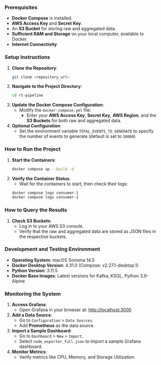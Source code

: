### Prerequisites
- **Docker Compose** is installed.
- **AWS Access Key** and **Secret Key**.
- An **S3 Bucket** for storing raw and aggregated data.
- **Sufficient RAM and Storage** on your local computer, available to Docker.
- **Internet Connectivity**.

### Setup Instructions
1. **Clone the Repository**:
    ```bash
    git clone <repository_url>
    ```
2. **Navigate to the Project Directory**:
    ```bash
    cd rt-pipeline
    ```
3. **Update the Docker Compose Configuration**:
    - Modify the `docker-compose.yml` file:
        - Enter your **AWS Access Key**, **Secret Key**, **AWS Region**, and the **S3 Buckets** for both raw and aggregated data.
4. **Optional Configuration**:
    - Set the environment variable `TOTAL_EVENTS_TO_GENERATE` to specify the number of events to generate (default is set to `10000`)

### How to Run the Project
1. **Start the Containers**:
    ```bash
    docker compose up --build -d
    ```
2. **Verify the Container Status**:
    - Wait for the containers to start, then check their logs:
    ```bash
    docker compose logs consumer-1
    docker compose logs consumer-2
    ```

### How to Query the Results
1. **Check S3 Buckets**:
    - Log in to your AWS S3 console.
    - Verify that the raw and aggregated data are stored as JSON files in the respective buckets.

### Development and Testing Environment
- **Operating System**: macOS Sonoma 14.5
- **Docker Desktop Version**: 4.31.0 (Compose: v2.27.1-desktop.1)
- **Python Version**: 3.11.5
- **Docker Base Images**: Latest versions for Kafka, KSQL, Python 3.9-Alpine

### Monitoring the System
1. **Access Grafana**:
    - Open Grafana in your browser at: [http://localhost:3000](http://localhost:3000)
2. **Add a Data Source**:
    - Go to `Configuration` > `Data Sources`.
    - Add **Prometheus** as the data source.
3. **Import a Sample Dashboard**:
    - Go to `Dashboard` > `New` > `Import`.
    - Select `node_exporter_full.json` to import a sample Grafana dashboard.
4. **Monitor Metrics**:
    - Verify metrics like CPU, Memory, and Storage Utilization.
